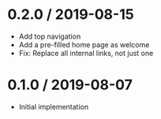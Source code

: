 # 0.2.0 / 2019-08-15

  * Add top navigation
  * Add a pre-filled home page as welcome
  * Fix: Replace all internal links, not just one

# 0.1.0 / 2019-08-07

  * Initial implementation

